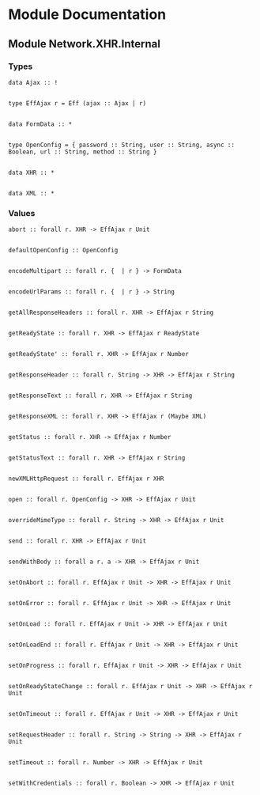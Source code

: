 # Module Documentation

## Module Network.XHR.Internal

### Types


    data Ajax :: !


    type EffAjax r = Eff (ajax :: Ajax | r)


    data FormData :: *


    type OpenConfig = { password :: String, user :: String, async :: Boolean, url :: String, method :: String }


    data XHR :: *


    data XML :: *


### Values


    abort :: forall r. XHR -> EffAjax r Unit


    defaultOpenConfig :: OpenConfig


    encodeMultipart :: forall r. {  | r } -> FormData


    encodeUrlParams :: forall r. {  | r } -> String


    getAllResponseHeaders :: forall r. XHR -> EffAjax r String


    getReadyState :: forall r. XHR -> EffAjax r ReadyState


    getReadyState' :: forall r. XHR -> EffAjax r Number


    getResponseHeader :: forall r. String -> XHR -> EffAjax r String


    getResponseText :: forall r. XHR -> EffAjax r String


    getResponseXML :: forall r. XHR -> EffAjax r (Maybe XML)


    getStatus :: forall r. XHR -> EffAjax r Number


    getStatusText :: forall r. XHR -> EffAjax r String


    newXMLHttpRequest :: forall r. EffAjax r XHR


    open :: forall r. OpenConfig -> XHR -> EffAjax r Unit


    overrideMimeType :: forall r. String -> XHR -> EffAjax r Unit


    send :: forall r. XHR -> EffAjax r Unit


    sendWithBody :: forall a r. a -> XHR -> EffAjax r Unit


    setOnAbort :: forall r. EffAjax r Unit -> XHR -> EffAjax r Unit


    setOnError :: forall r. EffAjax r Unit -> XHR -> EffAjax r Unit


    setOnLoad :: forall r. EffAjax r Unit -> XHR -> EffAjax r Unit


    setOnLoadEnd :: forall r. EffAjax r Unit -> XHR -> EffAjax r Unit


    setOnProgress :: forall r. EffAjax r Unit -> XHR -> EffAjax r Unit


    setOnReadyStateChange :: forall r. EffAjax r Unit -> XHR -> EffAjax r Unit


    setOnTimeout :: forall r. EffAjax r Unit -> XHR -> EffAjax r Unit


    setRequestHeader :: forall r. String -> String -> XHR -> EffAjax r Unit


    setTimeout :: forall r. Number -> XHR -> EffAjax r Unit


    setWithCredentials :: forall r. Boolean -> XHR -> EffAjax r Unit



